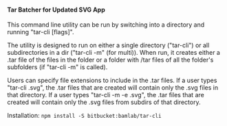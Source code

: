 #### Tar Batcher for Updated SVG App

This command line utility can be run by switching into a directory and running "tar-cli [flags]".

The utility is designed to run on either a single directory ("tar-cli") or all subdirectories in a dir ("tar-cli -m" (for multi)).
When run, it creates either a .tar file of the files in the folder or a folder with /tar files of all the folder's subfolders (if "tar-cli -m" is called).

Users can specify file extensions to include in the .tar files. If a user types "tar-cli .svg", the .tar files 
that are created will contain only the .svg files in that directory. If a user types "tar-cli -m -e .svg", the .tar files
that are created will contain only the .svg files from subdirs of that directory.

Installation: `npm install -S bitbucket:bamlab/tar-cli`
